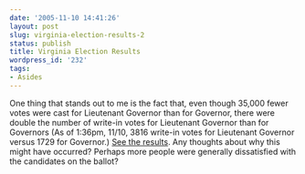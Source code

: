 ```yaml
---
date: '2005-11-10 14:41:26'
layout: post
slug: virginia-election-results-2
status: publish
title: Virginia Election Results
wordpress_id: '232'
tags:
- Asides
---
```


One thing that stands out to me is the fact that, even though 35,000 fewer votes were cast for Lieutenant Governor than for Governor, there were double the number of write-in votes for Lieutenant Governor than for Governors (As of 1:36pm, 11/10, 3816 write-in votes for Lieutenant Governor versus 1729 for Governor.) [See the results](http://sbe.virginiainteractive.org/). Any thoughts about why this might have occurred? Perhaps more people were generally dissatisfied with the candidates on the ballot?

